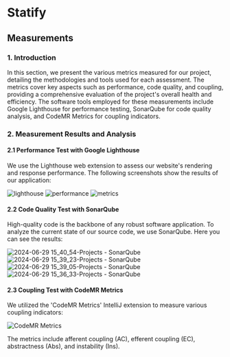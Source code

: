 # Statify
## Measurements

### 1. Introduction

In this section, we present the various metrics measured for our project, detailing the methodologies and tools used for each assessment. The metrics cover key aspects such as performance, code quality, and coupling, providing a comprehensive evaluation of the project's overall health and efficiency. The software tools employed for these measurements include Google Lighthouse for performance testing, SonarQube for code quality analysis, and CodeMR Metrics for coupling indicators.

### 2. Measurement Results and Analysis
#### 2.1 Performance Test with Google Lighthouse
We use the Lighthouse web extension to assess our website's rendering and response performance. The following screenshots show the results of our application:

![lighthouse](https://github.com/SE-TINF22B6/Statify/assets/106541016/c38fe9a4-0aea-40f7-b6b1-17c86483e6ab)
![performance](https://github.com/SE-TINF22B6/Statify/assets/106541016/02fa0705-c2f1-4bbb-8ab0-92dd9ce9888c)
![metrics](https://github.com/SE-TINF22B6/Statify/assets/106541016/30618c0d-d741-4611-921b-71620dc01769)


#### 2.2 Code Quality Test with SonarQube
High-quality code is the backbone of any robust software application. To analyze the current state of our source code, we use SonarQube. Here you can see the results:

![2024-06-29 15_40_54-Projects - SonarQube](https://github.com/SE-TINF22B6/Statify/assets/106541016/ba431ddc-2f3a-4c49-aae8-846a29d9b335)
![2024-06-29 15_39_23-Projects - SonarQube](https://github.com/SE-TINF22B6/Statify/assets/106541016/5b8f67d1-b99b-40af-ba94-18696e374f78)
![2024-06-29 15_39_05-Projects - SonarQube](https://github.com/SE-TINF22B6/Statify/assets/106541016/ea1cb0e4-18b5-4665-9acc-93e5cf0ece21)
![2024-06-29 15_36_33-Projects - SonarQube](https://github.com/SE-TINF22B6/Statify/assets/106541016/72f982db-fd1c-4fef-8d9e-57038cbe8437)


#### 2.3 Coupling Test with CodeMR Metrics
We utilized the 'CodeMR Metrics' IntelliJ extension to measure various coupling indicators:

![CodeMR Metrics](https://github.com/SE-TINF22B6/Statify/assets/106541016/6cbc9637-1c82-4cfa-9915-dd8c11ad707f)


The metrics include afferent coupling (AC), efferent coupling (EC), abstractness (Abs), and instability (Ins).
